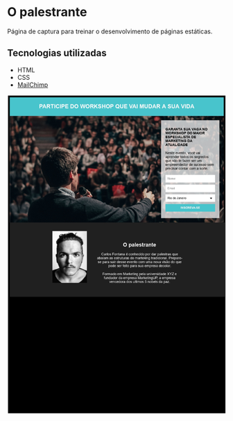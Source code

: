 # O palestrante
Página de captura para treinar o desenvolvimento de páginas estáticas.

## Tecnologias utilizadas

- HTML
- CSS
- [MailChimp](https://mailchimp.com/)

![front](./captura/img/pagCaptura.jpg)
